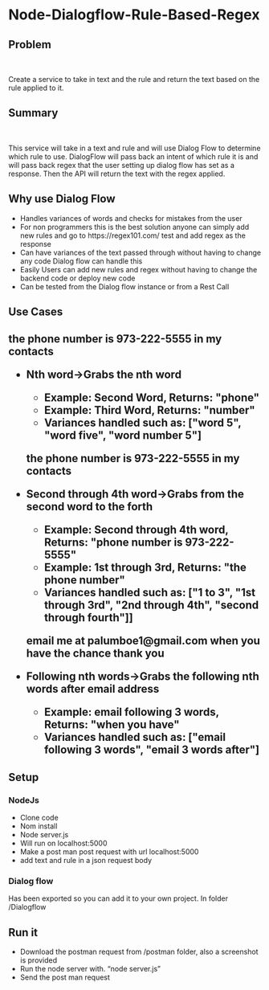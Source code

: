 # Node-Dialogflow-Rule-Based-Regex
<h2>Problem</h2> <p>Create a service to take in text and the rule and return the text based on the rule applied to it. </p>

<h2>Summary</h2> <p>This service will take in a text and rule and will use Dialog Flow to determine which rule to use. DialogFlow will pass back an intent of which rule it is and will pass back regex that the user setting up dialog flow has set as a response. Then the API will return the text with the regex applied.</p>

<h2>Why use Dialog Flow</h2>
<ul>
  <li> Handles variances of words and checks for mistakes from the user</li>
  <li>For non programmers this is the best solution anyone can simply add new rules and go to https://regex101.com/ test and add regex as the response</li>
  <li>Can have variances of the text passed through without having to change any code Dialog flow can handle this</li>
  <li>Easily Users can add new rules and regex without having to change the backend code or deploy new code</li>
  <li>Can be tested from the Dialog flow instance or from a Rest Call</li>
</ul>

<h2>Use Cases<h2>
<p>the phone number is 973-222-5555 in my contacts</p>
<ul>
    <li>Nth word->Grabs the nth word</li>
        <ul>
            <li>Example: Second Word, Returns: "phone"</li>
            <li>Example: Third Word, Returns: "number"</li>
            <li>Variances handled such as: ["word 5", "word five", "word number 5"]</li>
        </ul>
    </li>
    <p>the phone number is 973-222-5555 in my contacts</p>
    <li>Second through 4th word->Grabs from the second word to the forth</li>
        <ul>
        <li>Example: Second through 4th word, Returns: "phone number is 973-222-5555"</li>
        <li>Example: 1st through 3rd, Returns: "the phone number"</li>
        <li>Variances handled such as: ["1 to 3", "1st through 3rd", "2nd through 4th", "second through fourth"]]</li>
        </ul>
    </li>
    <p>email me at palumboe1@gmail.com when you have the chance thank you</p>
        <li>Following nth words->Grabs the following nth words after email address</li>
        <ul>
        <li>Example: email following 3 words, Returns: "when you have"</li>
        <li>Variances handled such as: ["email following 3 words", "email 3 words after"]</li>
        </ul>
        </li>

</ul>

	
<h2>Setup</h2>
  <h3>NodeJs</h3>
	<ul>
	<li>Clone code</li>
	<li>Nom install</li>
	<li>Node server.js</li>
	<li>Will run on localhost:5000</li>
	<li>Make a post man post request with url localhost:5000</li>
	<li>add text and rule in a json request body</li>
	</ul>
 <h3>Dialog flow </h3>
	<p>Has been exported so you can add it to your own project. In folder /Dialogflow </p>

<h2>Run it</h2>
<ul>
	<li>Download the postman request from /postman folder, also a screenshot is provided</li>
	<li>Run the node server with. “node server.js”</li>
       <li> Send the post man request </li>
</ul>

